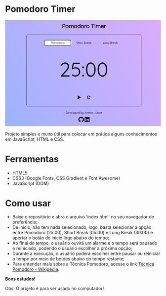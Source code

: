 # Pomodoro Timer

![](pomodoro-timer.png)

Projeto simples e muito útil para colocar em prática alguns conhecimentos em JavaScript, HTML e CSS.

# Ferramentas
- HTML5
- CSS3 (Google Fonts, CSS Gradient e Font Awesome)
- JavaScript (DOM)

# Como usar
- Baixe o repositório e abra o arquivo 'index.html' no seu navegador de preferência;
- De início, não tem nada selecionado, logo, basta selecionar a opção entre Pomodoro (25:00), Short Break (05:00) e Long Break (30:00) e apertar o botão de início logo abaixo do tempo;
- Ao final do tempo, o usuário ouvirá um alarme e o tempo será pausado e reiniciado, podendo o usuário escolher a próxima opção;
- Durante a execução, o usuário poderá escolher entre pausar ou reiniciar o tempo por meio de botões abaixo do tempo restante;
- Para entender mais sobre a Técnica Pomodoro, acesse o link [Técnica Pomodoro - Wikipédia](https://pt.wikipedia.org/wiki/T%C3%A9cnica_pomodoro).

__Bons estudos!__

Obs: O projeto é para ser usado no computador!
